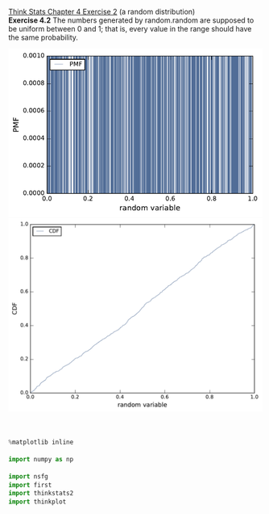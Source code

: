 [Think Stats Chapter 4 Exercise 2](http://greenteapress.com/thinkstats2/html/thinkstats2005.html#toc41) (a random distribution) <br>
**Exercise 4.2** The numbers generated by random.random are supposed to be uniform between 0 and 1; that is, every value in the range should have the same probability.

<img src=../img/ch4-2-fig1_PMF.pdf>
<img src=../img/ch4-2-fig2_CDF.pdf>

```python


%matplotlib inline

import numpy as np

import nsfg
import first
import thinkstats2
import thinkplot


```
